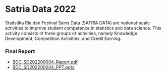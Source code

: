 # Satria Data 2022 
Statistika Ria dan Festival Sains Data (SATRIA DATA) are national-scale activities to improve student competence in statistics and data science. This activity consists of three groups of activities, namely Knowledge Development, Competition Activities, and Credit Earning.

### Final Report
- [BDC_SD202200004_Report.pdf](https://github.com/christophesamueldhp/satria_data_2022/blob/main/BDC_SD202200004_Report.pdf)
- [BDC_SD202200004_PPT.pptx](https://github.com/christophesamueldhp/satria_data_2022/blob/main/BDC_SD202200004_PPT.pptx)
